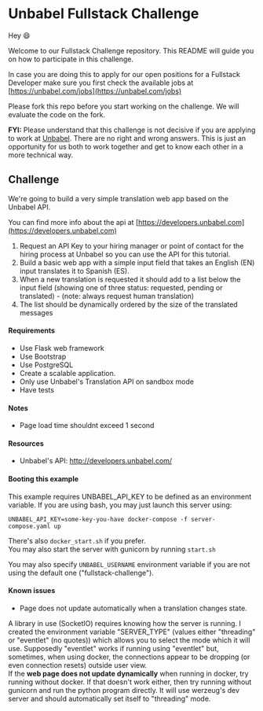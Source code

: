 # Unbabel Fullstack Challenge

Hey :smile:

Welcome to our Fullstack Challenge repository. This README will guide you on how to participate in this challenge.

In case you are doing this to apply for our open positions for a Fullstack Developer make sure you first check the available jobs at [https://unbabel.com/jobs](https://unbabel.com/jobs)

Please fork this repo before you start working on the challenge. We will evaluate the code on the fork.

**FYI:** Please understand that this challenge is not decisive if you are applying to work at [Unbabel](https://unbabel.com/jobs). There are no right and wrong answers. This is just an opportunity for us both to work together and get to know each other in a more technical way.

## Challenge

We're going to build a very simple translation web app based on the Unbabel API.

You can find more info about the api at [https://developers.unbabel.com](https://developers.unbabel.com)

1) Request an API Key to your hiring manager or point of contact for the hiring process at Unbabel so you can use the API for this tutorial.  
2) Build a basic web app with a simple input field that takes an English (EN) input translates it to Spanish (ES).  
3) When a new translation is requested it should add to a list below the input field (showing one of three status: requested, pending or translated) - (note: always request human translation)   
4) The list should be dynamically ordered by the size of the translated messages   

#### Requirements
* Use Flask web framework
* Use Bootstrap
* Use PostgreSQL
* Create a scalable application. 
* Only use Unbabel's Translation API on sandbox mode
* Have tests


#### Notes
* Page load time shouldnt exceed 1 second


#### Resources
* Unbabel's API: http://developers.unbabel.com/


#### Booting this example
This example requires UNBABEL_API_KEY to be defined as an environment variable.
If you are using bash, you may just launch this server using:

`UNBABEL_API_KEY=some-key-you-have docker-compose -f server-compose.yaml up`

There's also `docker_start.sh` if you prefer.  
You may also start the server with gunicorn by running `start.sh`

You may also specify `UNBABEL_USERNAME` environment variable if you are not using the default one ("fullstack-challenge").

#### Known issues

* Page does not update automatically when a translation changes state.

A library in use (SocketIO) requires knowing how the server is running. I created the environment variable "SERVER_TYPE" (values either "threading" or "eventlet" (no quotes)) which allows you to select the mode which it will use. Supposedly "eventlet" works if running using "eventlet" but, sometimes, when using docker, the connections appear to be dropping (or even connection resets) outside user view.  
If the **web page does not update dynamically** when running in docker, try running without docker. If that doesn't work either, then try running without gunicorn and run the python program directly. It will use werzeug's dev server and should automatically set itself to "threading" mode.
